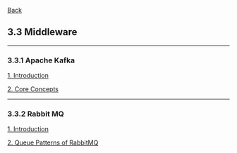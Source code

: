 [Back](../../README.md)

## 3.3 Middleware

<hr>

### 3.3.1 Apache Kafka

[1. Introduction](Kafka/1_Introduction.md)

[2. Core Concepts](Kafka/2_CoreConcepts.md)

<hr>

### 3.3.2 Rabbit MQ

[1. Introduction](RabbitMQ/1_Introduction.md)

[2. Queue Patterns of RabbitMQ](RabbitMQ/2_QueuePatterns.md)
